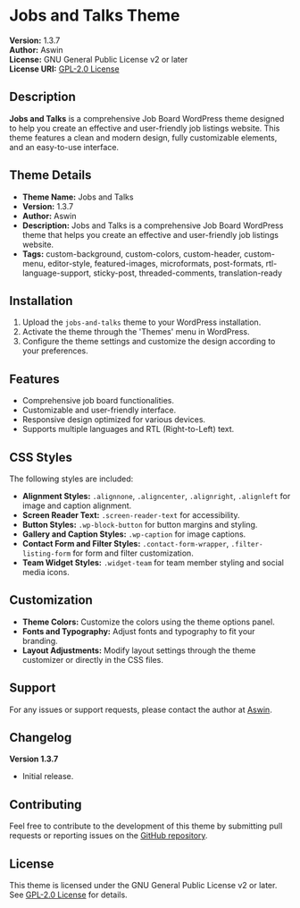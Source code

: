 # Jobs and Talks Theme

**Version:** 1.3.7  
**Author:** Aswin  
**License:** GNU General Public License v2 or later  
**License URI:** [GPL-2.0 License](http://www.gnu.org/licenses/gpl-2.0.html)  

## Description

**Jobs and Talks** is a comprehensive Job Board WordPress theme designed to help you create an effective and user-friendly job listings website. This theme features a clean and modern design, fully customizable elements, and an easy-to-use interface.

## Theme Details

- **Theme Name:** Jobs and Talks
- **Version:** 1.3.7
- **Author:** Aswin
- **Description:** Jobs and Talks is a comprehensive Job Board WordPress theme that helps you create an effective and user-friendly job listings website.
- **Tags:** custom-background, custom-colors, custom-header, custom-menu, editor-style, featured-images, microformats, post-formats, rtl-language-support, sticky-post, threaded-comments, translation-ready

## Installation

1. Upload the `jobs-and-talks` theme to your WordPress installation.
2. Activate the theme through the 'Themes' menu in WordPress.
3. Configure the theme settings and customize the design according to your preferences.

## Features

- Comprehensive job board functionalities.
- Customizable and user-friendly interface.
- Responsive design optimized for various devices.
- Supports multiple languages and RTL (Right-to-Left) text.

## CSS Styles

The following styles are included:

- **Alignment Styles:** `.alignnone`, `.aligncenter`, `.alignright`, `.alignleft` for image and caption alignment.
- **Screen Reader Text:** `.screen-reader-text` for accessibility.
- **Button Styles:** `.wp-block-button` for button margins and styling.
- **Gallery and Caption Styles:** `.wp-caption` for image captions.
- **Contact Form and Filter Styles:** `.contact-form-wrapper`, `.filter-listing-form` for form and filter customization.
- **Team Widget Styles:** `.widget-team` for team member styling and social media icons.

## Customization

- **Theme Colors:** Customize the colors using the theme options panel.
- **Fonts and Typography:** Adjust fonts and typography to fit your branding.
- **Layout Adjustments:** Modify layout settings through the theme customizer or directly in the CSS files.

## Support

For any issues or support requests, please contact the author at [Aswin]().

## Changelog

**Version 1.3.7**  
- Initial release.

## Contributing

Feel free to contribute to the development of this theme by submitting pull requests or reporting issues on the [GitHub repository](https://github.com/aswin/jobs-and-talks).

## License

This theme is licensed under the GNU General Public License v2 or later. See [GPL-2.0 License](http://www.gnu.org/licenses/gpl-2.0.html) for details.


